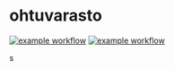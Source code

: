 # ohtuvarasto

[![example workflow](https://github.com/santeriq/ohtuvarasto/workflows/CI/badge.svg)](https://github.com/santeriq/ohtuvarasto/actions) [![example workflow](https://github.com/santeriq/ohtuvarasto/workflows/CI/badge.svg)](https://github.com/santeriq/ohtuvarasto/actions)

s
